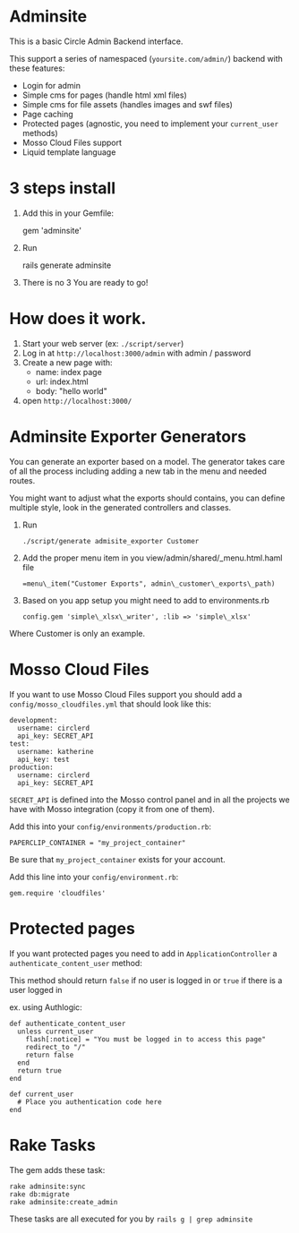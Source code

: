 Adminsite
=========
This is a basic Circle Admin Backend interface.

This support a series of namespaced (`yoursite.com/admin/`) backend with these
features:

- Login for admin
- Simple cms for pages (handle html xml files)
- Simple cms for file assets (handles images and swf files)
- Page caching
- Protected pages (agnostic, you need to implement your `current_user` methods)
- Mosso Cloud Files support
- Liquid template language

3 steps install
===============
1. Add this in your Gemfile:

    gem 'adminsite'

2. Run

    rails generate adminsite

3. There is no 3
You are ready to go!


How does it work.
================
1. Start your web server (ex: `./script/server`)
2. Log in at `http://localhost:3000/admin` with admin / password
3. Create a new page with:
   - name: index page
   - url:  index.html
   - body: "hello world"
4. open `http://localhost:3000/`

Adminsite Exporter Generators
=============================
You can generate an exporter based on a model. The generator takes care of all
the process including adding a new tab in the menu and needed routes.

You might want to adjust what the exports should contains,
you can define multiple style, look in the generated controllers and classes.

1. Run

    `./script/generate admisite_exporter Customer`

2. Add the proper menu item in you view/admin/shared/_menu.html.haml file

    `=menu\_item("Customer Exports", admin\_customer\_exports\_path)`

3. Based on you app setup you might need to add to environments.rb

   `config.gem 'simple\_xlsx\_writer', :lib => 'simple\_xlsx'`

Where Customer is only an example.

Mosso Cloud Files
=================
If you want to use Mosso Cloud Files support you should add a
`config/mosso_cloudfiles.yml` that should look like this:

    development:
      username: circlerd
      api_key: SECRET_API
    test:
      username: katherine
      api_key: test
    production:
      username: circlerd
      api_key: SECRET_API

`SECRET_API` is defined into the Mosso control panel and in all the projects we
have with Mosso integration (copy it from one of them).

Add this into your `config/environments/production.rb`:

    PAPERCLIP_CONTAINER = "my_project_container"

Be sure that `my_project_container` exists for your account.

Add this line into your `config/environment.rb`:

    gem.require 'cloudfiles'


Protected pages
===============
If you want protected pages you need to add in `ApplicationController` a
`authenticate_content_user` method:

This method should return `false` if no user is logged in or `true` if there is
a user logged in

ex. using Authlogic:

    def authenticate_content_user
      unless current_user
        flash[:notice] = "You must be logged in to access this page"
        redirect_to "/"
        return false
      end
      return true
    end

    def current_user
      # Place you authentication code here
    end


Rake Tasks
==========
The gem adds these task:

    rake adminsite:sync
    rake db:migrate
    rake adminsite:create_admin

These tasks are all executed for you by `rails g | grep adminsite`
